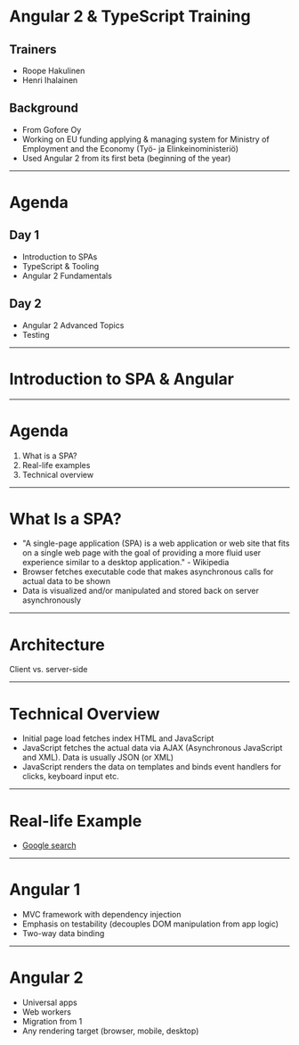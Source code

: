 # Angular 2 & TypeScript Training

## Trainers
- Roope Hakulinen
- Henri Ihalainen

## Background
- From Gofore Oy
- Working on EU funding applying & managing system for Ministry of Employment and the Economy (Työ- ja Elinkeinoministeriö)
- Used Angular 2 from its first beta (beginning of the year)

---

# Agenda

## Day 1
- Introduction to SPAs
- TypeScript & Tooling
- Angular 2 Fundamentals

## Day 2
- Angular 2 Advanced Topics
- Testing

---

# Introduction to SPA & Angular

---

# Agenda

1. What is a SPA?
2. Real-life examples
3. Technical overview

---

# What Is a SPA?

- "A single-page application (SPA) is a web application or web site that fits on a single web page with the goal of providing a more fluid user experience similar to a desktop application." - Wikipedia
- Browser fetches executable code that makes asynchronous calls for actual data to be shown
- Data is visualized and/or manipulated and stored back on server asynchronously

---

# Architecture

Client vs. server-side

---

# Technical Overview

- Initial page load fetches index HTML and JavaScript
- JavaScript fetches the actual data via AJAX (Asynchronous JavaScript and XML). Data is usually JSON (or XML)
- JavaScript renders the data on templates and binds event handlers for clicks, keyboard input etc.

---

# Real-life Example
- [Google search](http://www.google.com)

---

# Angular 1

- MVC framework with dependency injection
- Emphasis on testability (decouples DOM manipulation from app logic)
- Two-way data binding

---

# Angular 2

- Universal apps
- Web workers
- Migration from 1
- Any rendering target (browser, mobile, desktop)
